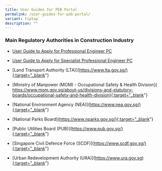 ```yaml
---
title: User Guides for PEB Portal
permalink: /user-guides-for-peb-portal/
variant: tiptap
description: ""
---
```

<h3>Main Regulatory Authorities in Construction Industry</h3>
<ul data-tight="true" class="tight">
<li>
<p><a href="" rel="noopener nofollow" target="_blank">User Guide to Apply for Professional Engineer PC</a>
</p>
</li>
<li>
<p><a href="" rel="noopener nofollow" target="_blank">User Guide to Apply for Specialist Professional Engineer PC</a>
</p>
</li>
</ul>
<p></p>
<p></p>
<ul data-tight="true" class="tight">
<li>
<p>[Land Transport Authority (LTA)](<a href="https://www.lta.gov.sg/){:target=&quot;_blank" rel="noopener noreferrer nofollow" target="_blank">https://www.lta.gov.sg/){:target="_blank</a>"}</p>
</li>
<li>
<p>[Ministry of Manpower (MOM) - Occupational Safety &amp; Health Division](
<a href="https://www.mom.gov.sg/about-us/divisions-and-statutory-boards/occupational-safety-and-health-division){:target=&quot;_blank" rel="noopener noreferrer nofollow" target="_blank">https://www.mom.gov.sg/about-us/divisions-and-statutory-boards/occupational-safety-and-health-division){:target="_blank</a>"}</p>
</li>
<li>
<p>[National Environment Agency (NEA)](<a href="https://www.nea.gov.sg/){:target=&quot;_blank" rel="noopener noreferrer nofollow" target="_blank">https://www.nea.gov.sg/){:target="_blank</a>"}</p>
</li>
<li>
<p>[National Parks Board](<a href="https://www.nparks.gov.sg/){:target=&quot;_blank" rel="noopener noreferrer nofollow" target="_blank">https://www.nparks.gov.sg/){:target="_blank</a>"}</p>
</li>
<li>
<p>[Public Utilities Board (PUB)](<a href="https://www.pub.gov.sg/){:target=&quot;_blank" rel="noopener noreferrer nofollow" target="_blank">https://www.pub.gov.sg/){:target="_blank</a>"}</p>
</li>
<li>
<p>[Singapore Civil Defence Force (SCDF)](<a href="https://www.scdf.gov.sg/){:target=&quot;_blank" rel="noopener noreferrer nofollow" target="_blank">https://www.scdf.gov.sg/){:target="_blank</a>"}</p>
</li>
<li>
<p>[Urban Redevelopment Authority (URA)](<a href="https://www.ura.gov.sg){:target=&quot;_blank" rel="noopener noreferrer nofollow" target="_blank">https://www.ura.gov.sg){:target="_blank</a>"}</p>
</li>
</ul>
<p></p>